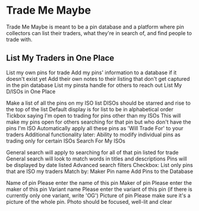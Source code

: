 # Trade Me Maybe 

Trade Me Maybe is meant to be a pin database and a platform where pin collectors can list their traders, what they're in search of, and find people to trade with.

## List My Traders in One Place

List my own pins for trade
Add my pins' information to a database if it doesn't exist yet
Add their own notes to their listing that don't get captured in the pin database
List my pinsta handle for others to reach out
List My D/ISOs in One Place

Make a list of all the pins on my ISO list
DISOs should be starred and rise to the top of the list
Default display is for list to be in alphabetical order
Tickbox saying I'm open to trading for pins other than my ISOs
This will make my pins open for others searching for that pin but who don't have the pins I'm ISO
Automatically apply all these pins as 'Will Trade For' to your traders
Additional functionality later: Ability to modify individual pins as trading only for certain ISOs
Search For My ISOs

General search will apply to searching for all of that pin listed for trade
General search will look to match words in titles and descriptions
Pins will be displayed by date listed
Advanced search filters
Checkbox: List only pins that are ISO my traders
Match by:
Maker
Pin name
Add Pins to the Database

Name of pin
Please enter the name of this pin
Maker of pin
Please enter the maker of this pin
Variant name
Please enter the variant of this pin (if there is currently only one variant, write 'OG')
Picture of pin
Please make sure it's a picture of the whole pin. Photo should be focused, well-lit and clear
